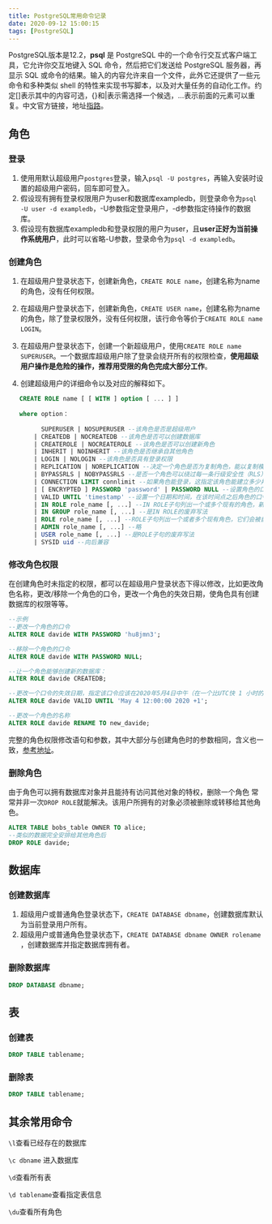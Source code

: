 ```yaml
---
title: PostgreSQL常用命令记录
date: 2020-09-12 15:00:15
tags: [PostgreSQL]
---
```


PostgreSQL版本是12.2，**psql** 是 PostgreSQL 中的一个命令行交互式客户端工具，它允许你交互地键入 SQL 命令，然后把它们发送给 PostgreSQL 服务器，再显示 SQL 或命令的结果。输入的内容允许来自一个文件，此外它还提供了一些元命令和多种类似 shell 的特性来实现书写脚本，以及对大量任务的自动化工作。约定[]表示其中的内容可选，{}和|表示需选择一个候选，…表示前面的元素可以重复。中文官方链接，地址[指路](http://www.postgres.cn/docs/12/index.html)。<!--more-->

## 角色

### 登录

1. 使用用默认超级用户`postgres`登录，输入`psql -U postgres`，再输入安装时设置的超级用户密码，回车即可登入。 
2. 假设现有拥有登录权限用户为user和数据库exampledb，则登录命令为`psql -U user -d exampledb`，-U参数指定登录用户，-d参数指定待操作的数据库。
3. 假设现有数据库exampledb和登录权限的用户为user，且**user正好为当前操作系统用户**，此时可以省略-U参数，登录命令为`psql -d exampledb`。

### 创建角色

1. 在超级用户登录状态下，创建新角色，`CREATE ROLE name`，创建名称为name的角色，没有任何权限。

2. 在超级用户登录状态下，创建新角色，`CREATE USER name`，创建名称为name的角色，除了登录权限外，没有任何权限，该行命令等价于`CREATE ROLE name LOGIN`。

3. 在超级用户登录状态下，创建一个新超级用户，使用`CREATE ROLE name SUPERUSER`。一个数据库超级用户除了登录会绕开所有的权限检查，**使用超级用户操作是危险的操作，推荐用受限的角色完成大部分工作**。

4. 创建超级用户的详细命令以及对应的解释如下。

```sql
   CREATE ROLE name [ [ WITH ] option [ ... ] ]
   
   where option：
   
         SUPERUSER | NOSUPERUSER --该角色是否是超级用户
       | CREATEDB | NOCREATEDB --该角色是否可以创建数据库
       | CREATEROLE | NOCREATEROLE --该角色是否可以创建新角色
       | INHERIT | NOINHERIT --该角色是否继承自其他角色
       | LOGIN | NOLOGIN --该角色是否具有登录权限
       | REPLICATION | NOREPLICATION --决定一个角色是否为复制角色，能以复制模式（物理复制或者逻辑复制）连接到服务器以及创建或者删除复制槽，这是非常高特权，默认为否
       | BYPASSRLS | NOBYPASSRLS --是否一个角色可以绕过每一条行级安全性（RLS）策略
       | CONNECTION LIMIT connlimit --如果角色能登录，这指定该角色能建立多少并发连接
       | [ ENCRYPTED ] PASSWORD 'password' | PASSWORD NULL --设置角色的口令（口令只对具有LOGIN属性的角色有用，如果没有指定口令，口令将被设置为空并且该用户的口令认证总是会失败。也可以用PASSWORD NULL显式地写出一个空口令。
       | VALID UNTIL 'timestamp' --设置一个日期和时间，在该时间点之后角色的口令将会失效
       | IN ROLE role_name [, ...] --IN ROLE子句列出一个或多个现有的角色，新角色将被立即作为新成员加入到这些角色中
       | IN GROUP role_name [, ...] --是IN ROLE的废弃写法
       | ROLE role_name [, ...] --ROLE子句列出一个或者多个现有角色，它们会被自动作为成员加入到新角色中
       | ADMIN role_name [, ...] --略
       | USER role_name [, ...] --是ROLE子句的废弃写法
       | SYSID uid --向后兼容
```
###    修改角色权限
在创建角色时未指定的权限，都可以在超级用户登录状态下得以修改，比如更改角色名称，更改/移除一个角色的口令，更改一个角色的失效日期，使角色具有创建数据库的权限等等。
```sql
--示例
--更改一个角色的口令
ALTER ROLE davide WITH PASSWORD 'hu8jmn3';

--移除一个角色的口令
ALTER ROLE davide WITH PASSWORD NULL;

--让一个角色能够创建新的数据库：
ALTER ROLE davide CREATEDB;

--更改一个口令的失效日期，指定该口令应该在2020年5月4日中午（在一个比UTC快 1 小时的时区）过期
ALTER ROLE davide VALID UNTIL 'May 4 12:00:00 2020 +1';

--更改一个角色的名称
ALTER ROLE davide RENAME TO new_davide;
```

完整的角色权限修改语句和参数，其中大部分与创建角色时的参数相同，含义也一致，[参考地址](http://www.postgres.cn/docs/12/sql-alterrole.html )。

### 删除角色

由于角色可以拥有数据库对象并且能持有访问其他对象的特权，删除一个角色 常常并非一次`DROP ROLE`就能解决。该用户所拥有的对象必须被删除或转移给其他角色。

```sql
ALTER TABLE bobs_table OWNER TO alice;
--类似的数据完全安排给其他角色后
DROP ROLE davide;
```

## 数据库

### 创建数据库

1. 超级用户或普通角色登录状态下，`CREATE DATABASE dbname`，创建数据库默认为当前登录用户所有。
2. 超级用户或普通角色登录状态下，`CREATE DATABASE dbname OWNER rolename` ，创建数据库并指定数据库拥有者。

### 删除数据库

```sql
DROP DATABASE dbname;
```

## 表

### 创建表

```sql
DROP TABLE tablename;
```

### 删除表

```sql
DROP TABLE tablename;
```

## 其余常用命令

`\l`查看已经存在的数据库

`\c dbname` 进入数据库

`\d`查看所有表

`\d tablename`查看指定表信息

`\du`查看所有角色